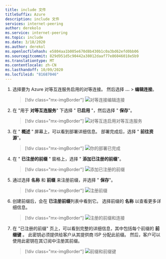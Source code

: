 ```yaml
---
title: include 文件
titleSuffix: Azure
description: include 文件
services: internet-peering
author: derekolo
ms.service: internet-peering
ms.topic: include
ms.date: 3/18/2020
ms.author: derekol
ms.openlocfilehash: e5804aa1b005e670d8b430b1c0a3bd62efd0bb06
ms.sourcegitcommit: 829d951d5c90442a38012daaf77e86046018e5b9
ms.translationtype: MT
ms.contentlocale: zh-CN
ms.lasthandoff: 10/09/2020
ms.locfileid: "81687046"
---
```

1. 选择要为 Azure 对等互连服务启用的对等连接。 然后选择 **...**  > **编辑连接**。
    > [!div class="mx-imgBorder"]
    > ![对等连接编辑连接](../media/setup-direct-modify-editconnection.png)
1. 在 "用于 **对等互连服务**" 下选择 " **已启用** "，然后选择 " **保存**"。
    > [!div class="mx-imgBorder"]
    > ![对等互连启用对等互连服务](../media/setup-direct-modify-editconnectionsettings-peering-service.png)
1. 在 " **概述** " 屏幕上，可以看到部署详细信息。 部署完成后，选择 " **前往资源**"。
    > [!div class="mx-imgBorder"]
    > ![你的部署已完成](../media/setup-direct-modify-overview-deployment-complete.png)

1. 在 " **已注册的前缀** " 窗格上，选择 " **添加已注册的前缀**"。
    > [!div class="mx-imgBorder"]
    > ![添加已注册的前缀](../media/setup-direct-modify-add-registered-prefix.png)
1. 通过选择 **名称** 和 **前缀** 来注册前缀，并选择 " **保存**"。
    > [!div class="mx-imgBorder"]
    >  ![注册前缀](../media/setup-direct-modify-register-a-prefix.png) 

1. 创建前缀后，会在 **已注册前缀**列表中看到它。 选择前缀的 **名称** 以查看更多详细信息。
    > [!div class="mx-imgBorder"]
    > ![注册的前缀和连接](../media/setup-direct-modify-registered-prefixes.png)
1. 在 "已注册的前缀" 页上，可以看到完整的详细信息，其中包括每个前缀的 **前缀键** 。 此密钥必须提供给客户从其提供商 ISP 分配此前缀。 然后，客户可以使用此密钥在其订阅中注册其前缀。
    > [!div class="mx-imgBorder"]
    > ![前缀和前缀键](../media/setup-direct-modify-registered-prefix-detail.png)